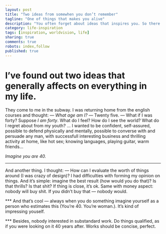 ```yaml
---
layout: post
title: "Two ideas from somewhen you don’t remember"
tagline: "One of things that makes you alive"
description: "You often forget about ideas that inspires you. So there’s a couple that have wrote down."
category: life-inspiration
tags: [inspiration, worldvision, life]
sharing: true
comments: true
robots: index,follow
published: true
---
```


# I’ve found out two ideas that generally affects on everything in my life.

They come to me in the subway. I was returning home from the english courses and thought: 
— *What age am I?* 
— Twenty five.
— What if I was forty? Suppose *I am forty*. What do I feel? How do I see the world? What do I regret about from my youth?
… I wanted to be confident, self-assured, possible to defend physically and mentally, possible to converse with and persuade any man, with successfull interesting business and thrilling activity at home, like hot sex; knowing languages, playing guitar, warm friends…

*Imagine you are 40.*

---
And another thing.
I thought: 
— How can I evaluate the worth of things around (I was crazy of design)? I had difficulties with forming my opinion on things. And it’s simple: imagine the best result (how would you do that)? Is that thrills? Is that shit? If thing is close, it’s ok. Same with money aspect: nobody will buy shit. If you didn’t buy that — nobody would.

*** And that’s cool — always when you do something imagine yourself as a person who estimates this (You’re 40. You’re woman.). It’s kind of impressing youself.

*** Besides, nobody interested in substandard work. Do things qualified, as if you  were looking on it 40 years after. Works should be concise, perfect.



